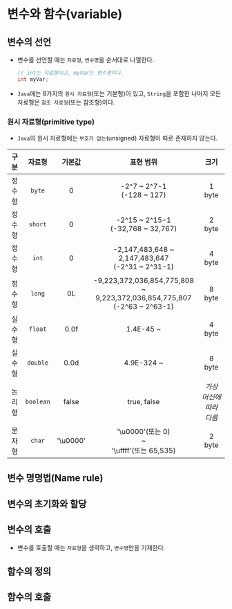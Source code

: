 # 변수와 함수(variable)

## 변수의 선언

- 변수를 선언할 때는 `자료형`, `변수명`을 순서대로 나열한다.
  ```java
  // int는 자료형이고, myVar는 변수명이다.
  int myVar;
  ```
- `Java`에는 8가지의 `원시 자료형`(또는 기본형)이 있고, `String`을 포함한 나머지 모든 자료형은 `참조 자료형`(또는 참조형)이다.

### 원시 자료형(primitive type)

- `Java`의 원시 자료형에는 `부호가 없는`(unsigned) 자료형이 따로 존재하지 않는다.

|구분|자료형|기본값|표현 범위|크기|
|:----:|:---:|:---:|:---:|:---:|
|정수형|`byte`|0|-2^7 ~ 2^7-1<br>(-128 ~ 127)|1 byte|
|정수형|`short`|0|-2^15 ~ 2^15-1<br>(-32,768 ~ 32,767)|2 byte|
|정수형|`int`|0|-2,147,483,648 ~ 2,147,483,647<br>(-2^31 ~ 2^31-1)|4 byte|
|정수형|`long`|0L|-9,223,372,036,854,775,808<br>~ 9,223,372,036,854,775,807<br>(-2^63 ~ 2^63-1)|8 byte|
|실수형|`float`|0.0f|1.4E-45 ~ <!-- TODO -->|4 byte|
|실수형|`double`|0.0d|4.9E-324 ~ <!-- TODO -->|8 byte|
|논리형|`boolean`|false|true, false|_가상 머신에 따라 다름_|
|문자형|`char`|'\u0000'|'\u0000'(또는 0)<br>~<br>'\uffff'(또는 65,535)|2 byte|

## 변수 명명법(Name rule)

## 변수의 초기화와 할당

## 변수의 호출

- 변수를 호출할 때는 `자료형`을 생략하고, `변수명`만을 기재한다.

## 함수의 정의

## 함수의 호출
